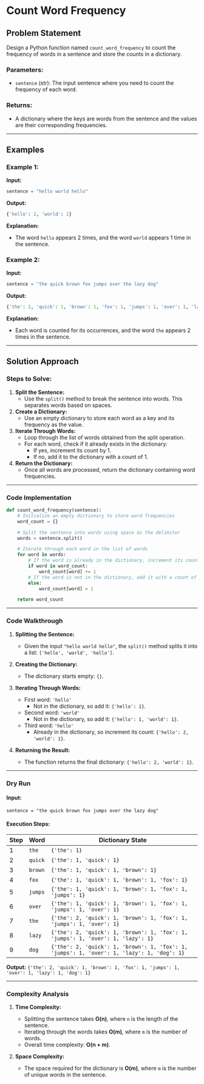 # Count Word Frequency

## Problem Statement

Design a Python function named `count_word_frequency` to count the frequency of words in a sentence and store the counts in a dictionary.

### Parameters:
- `sentence` (str): The input sentence where you need to count the frequency of each word.

### Returns:
- A dictionary where the keys are words from the sentence and the values are their corresponding frequencies.

---

## Examples

### Example 1:
**Input:**
```python
sentence = "hello world hello"
```
**Output:**
```python
{'hello': 2, 'world': 1}
```
**Explanation:**
- The word `hello` appears 2 times, and the word `world` appears 1 time in the sentence.

### Example 2:
**Input:**
```python
sentence = "the quick brown fox jumps over the lazy dog"
```
**Output:**
```python
{'the': 2, 'quick': 1, 'brown': 1, 'fox': 1, 'jumps': 1, 'over': 1, 'lazy': 1, 'dog': 1}
```
**Explanation:**
- Each word is counted for its occurrences, and the word `the` appears 2 times in the sentence.

---

## Solution Approach

### Steps to Solve:
1. **Split the Sentence:**
   - Use the `split()` method to break the sentence into words. This separates words based on spaces.
2. **Create a Dictionary:**
   - Use an empty dictionary to store each word as a key and its frequency as the value.
3. **Iterate Through Words:**
   - Loop through the list of words obtained from the split operation.
   - For each word, check if it already exists in the dictionary:
     - If yes, increment its count by 1.
     - If no, add it to the dictionary with a count of 1.
4. **Return the Dictionary:**
   - Once all words are processed, return the dictionary containing word frequencies.

---

### Code Implementation
```python
def count_word_frequency(sentence):
    # Initialize an empty dictionary to store word frequencies
    word_count = {}

    # Split the sentence into words using space as the delimiter
    words = sentence.split()

    # Iterate through each word in the list of words
    for word in words:
        # If the word is already in the dictionary, increment its count
        if word in word_count:
            word_count[word] += 1
        # If the word is not in the dictionary, add it with a count of 1
        else:
            word_count[word] = 1

    return word_count
```

---

### Code Walkthrough
1. **Splitting the Sentence:**
   - Given the input `"hello world hello"`, the `split()` method splits it into a list: `['hello', 'world', 'hello']`.

2. **Creating the Dictionary:**
   - The dictionary starts empty: `{}`.

3. **Iterating Through Words:**
   - First word: `'hello'`
     - Not in the dictionary, so add it: `{'hello': 1}`.
   - Second word: `'world'`
     - Not in the dictionary, so add it: `{'hello': 1, 'world': 1}`.
   - Third word: `'hello'`
     - Already in the dictionary, so increment its count: `{'hello': 2, 'world': 1}`.

4. **Returning the Result:**
   - The function returns the final dictionary: `{'hello': 2, 'world': 1}`.

---

### Dry Run
#### Input:
`sentence = "the quick brown fox jumps over the lazy dog"`

#### Execution Steps:
| Step | Word   | Dictionary State                                  |
|------|--------|--------------------------------------------------|
| 1    | `the`  | `{'the': 1}`                                     |
| 2    | `quick`| `{'the': 1, 'quick': 1}`                         |
| 3    | `brown`| `{'the': 1, 'quick': 1, 'brown': 1}`             |
| 4    | `fox`  | `{'the': 1, 'quick': 1, 'brown': 1, 'fox': 1}`   |
| 5    | `jumps`| `{'the': 1, 'quick': 1, 'brown': 1, 'fox': 1, 'jumps': 1}`|
| 6    | `over` | `{'the': 1, 'quick': 1, 'brown': 1, 'fox': 1, 'jumps': 1, 'over': 1}`|
| 7    | `the`  | `{'the': 2, 'quick': 1, 'brown': 1, 'fox': 1, 'jumps': 1, 'over': 1}`|
| 8    | `lazy` | `{'the': 2, 'quick': 1, 'brown': 1, 'fox': 1, 'jumps': 1, 'over': 1, 'lazy': 1}`|
| 9    | `dog`  | `{'the': 2, 'quick': 1, 'brown': 1, 'fox': 1, 'jumps': 1, 'over': 1, 'lazy': 1, 'dog': 1}`|

**Output:** `{'the': 2, 'quick': 1, 'brown': 1, 'fox': 1, 'jumps': 1, 'over': 1, 'lazy': 1, 'dog': 1}`

---

### Complexity Analysis

1. **Time Complexity:**
   - Splitting the sentence takes **O(n)**, where `n` is the length of the sentence.
   - Iterating through the words takes **O(m)**, where `m` is the number of words.
   - Overall time complexity: **O(n + m)**.

2. **Space Complexity:**
   - The space required for the dictionary is **O(m)**, where `m` is the number of unique words in the sentence.

